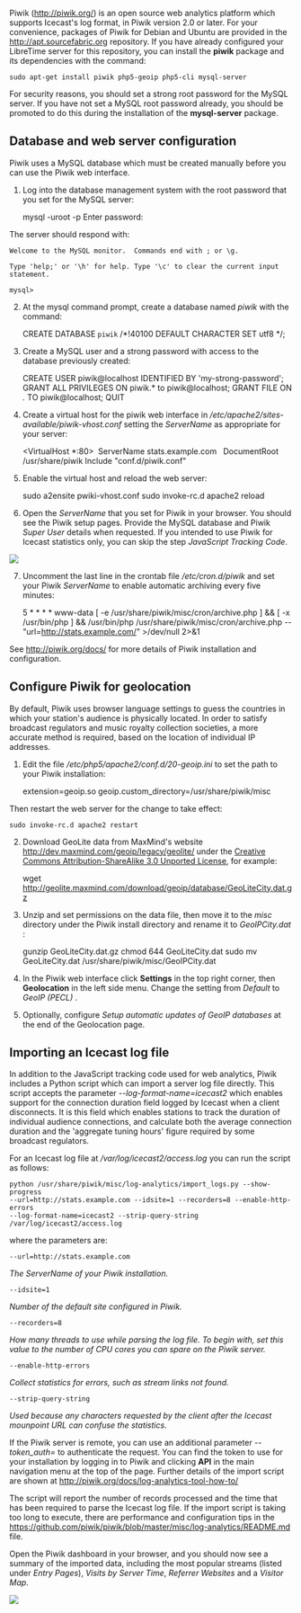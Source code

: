 Piwik (<http://piwik.org/>) is an open source web analytics platform which supports Icecast's log format, in Piwik version 2.0 or later. For your convenience, packages of Piwik for Debian and Ubuntu are provided in the <http://apt.sourcefabric.org> repository. If you have already configured your LibreTime server for this repository, you can install the **piwik** package and its dependencies with the command:

    sudo apt-get install piwik php5-geoip php5-cli mysql-server

For security reasons, you should set a strong root password for the MySQL server. If you have not set a MySQL root password already, you should be promoted to do this during the installation of the **mysql-server** package.

Database and web server configuration
-------------------------------------

Piwik uses a MySQL database which must be created manually before you can use the Piwik web interface.

1. Log into the database management system with the root password that you set for the MySQL server:

    mysql -uroot -p
    Enter password:

The server should respond with:

    Welcome to the MySQL monitor.  Commands end with ; or \g.

    Type 'help;' or '\h' for help. Type '\c' to clear the current input statement.

    mysql>

2. At the mysql command prompt, create a database named *piwik* with the command:

    CREATE DATABASE `piwik` /*!40100 DEFAULT CHARACTER SET utf8 */;

3. Create a MySQL user and a strong password with access to the database previously created:

    CREATE USER piwik@localhost IDENTIFIED BY 'my-strong-password';
    GRANT ALL PRIVILEGES ON piwik.* to piwik@localhost;
    GRANT FILE ON *.* TO piwik@localhost;
    QUIT

4. Create a virtual host for the piwik web interface in */etc/apache2/sites-available/piwik-vhost.conf* setting the *ServerName* as appropriate for your server:

    <VirtualHost *:80>
       ServerName stats.example.com
       DocumentRoot /usr/share/piwik
       Include "conf.d/piwik.conf"
    </VirtualHost>

5. Enable the virtual host and reload the web server:

    sudo a2ensite pwiki-vhost.conf
    sudo invoke-rc.d apache2 reload

6. Open the *ServerName* that you set for Piwik in your browser. You should see the Piwik setup pages. Provide the MySQL database and Piwik *Super User* details when requested. If you intended to use Piwik for Icecast statistics only, you can skip the step *JavaScript Tracking Code*.

![](static/Screenshot550-Pwik_setup.png)

7. Uncomment the last line in the crontab file */etc/cron.d/piwik* and set your Piwik *ServerName* to enable automatic archiving every five minutes:

    5 * * * * www-data [ -e /usr/share/piwik/misc/cron/archive.php ] 
    && [ -x /usr/bin/php ] 
    && /usr/bin/php /usr/share/piwik/misc/cron/archive.php 
    -- "url=http://stats.example.com/" >/dev/null 2>&1

See <http://piwik.org/docs/> for more details of Piwik installation and configuration.

Configure Piwik for geolocation
-------------------------------

By default, Piwik uses browser language settings to guess the countries in which your station's audience is physically located. In order to satisfy broadcast regulators and music royalty collection societies, a more accurate method is required, based on the location of individual IP addresses.

1. Edit the file */etc/php5/apache2/conf.d/20-geoip.ini* to set the path to your Piwik installation:

    extension=geoip.so
    geoip.custom_directory=/usr/share/piwik/misc

Then restart the web server for the change to take effect:

    sudo invoke-rc.d apache2 restart

2. Download GeoLite data from MaxMind's website <http://dev.maxmind.com/geoip/legacy/geolite/> under the [Creative Commons Attribution-ShareAlike 3.0 Unported License](http://creativecommons.org/licenses/by-sa/3.0/), for example:

    wget http://geolite.maxmind.com/download/geoip/database/GeoLiteCity.dat.gz

2. Unzip and set permissions on the data file, then move it to the *misc* directory under the Piwik install directory and rename it to *GeoIPCity.dat* :

    gunzip GeoLiteCity.dat.gz
    chmod 644 GeoLiteCity.dat
    sudo mv GeoLiteCity.dat /usr/share/piwik/misc/GeoIPCity.dat

4. In the Piwik web interface click **Settings** in the top right corner, then **Geolocation** in the left side menu. Change the setting from *Default* to *GeoIP (PECL)* .

5. Optionally, configure *Setup automatic updates of GeoIP databases* at the end of the Geolocation page.

Importing an Icecast log file
-----------------------------

In addition to the JavaScript tracking code used for web analytics, Piwik includes a Python script which can import a server log file directly. This script accepts the parameter *--log-format-name=icecast2* which enables support for the connection duration field logged by Icecast when a client disconnects. It is this field which enables stations to track the duration of individual audience connections, and calculate both the average connection duration and the 'aggregate tuning hours' figure required by some broadcast regulators.

For an Icecast log file at */var/log/icecast2/access.log* you can run the script as follows:

    python /usr/share/piwik/misc/log-analytics/import_logs.py --show-progress 
    --url=http://stats.example.com --idsite=1 --recorders=8 --enable-http-errors 
    --log-format-name=icecast2 --strip-query-string /var/log/icecast2/access.log

where the parameters are:

    --url=http://stats.example.com

*The ServerName of your Piwik installation.*

    --idsite=1

*Number of the default site configured in Piwik.*

    --recorders=8

*How many threads to use while parsing the log file. To begin with, set this value to the number of CPU cores you can spare on the Piwik server.*

    --enable-http-errors

*Collect statistics for errors, such as stream links not found.*

    --strip-query-string

*Used because any characters requested by the client after the Icecast mounpoint URL can confuse the statistics.*

If the Piwik server is remote, you can use an additional parameter *--token\_auth=* to authenticate the request. You can find the token to use for your installation by logging in to Piwik and clicking **API** in the main navigation menu at the top of the page. Further details of the import script are shown at <a href="http://piwik.org/docs/log-analytics-tool-how-to/" class="uri" class="moz-txt-link-freetext" title="http://apt.sourcefabric.org">http://piwik.org/docs/log-analytics-tool-how-to/</a>

The script will report the number of records processed and the time that has been required to parse the Icecast log file. If the import script is taking too long to execute, there are performance and configuration tips in the <a href="https://github.com/piwik/piwik/blob/master/misc/log-analytics/README.md" class="uri" class="moz-txt-link-freetext">https://github.com/piwik/piwik/blob/master/misc/log-analytics/README.md</a> file.

Open the Piwik dashboard in your browser, and you should now see a summary of the imported data, including the most popular streams (listed under *Entry Pages*), *Visits by Server Time*, *Referrer Websites* and a *Visitor Map*.

![](static/Screenshot551-Piwik_map.png)
